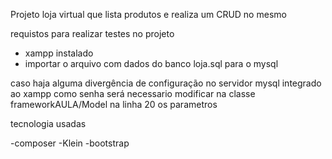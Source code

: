 ﻿Projeto loja virtual que lista produtos e realiza um CRUD no mesmo

requistos para realizar testes no projeto 
- xampp instalado
- importar o arquivo com dados do banco loja.sql para o mysql

caso haja alguma divergência de configuração no servidor mysql integrado ao xampp
como senha será necessario modificar na classe frameworkAULA/Model na linha 20 os parametros

tecnologia usadas

-composer
-Klein
-bootstrap


